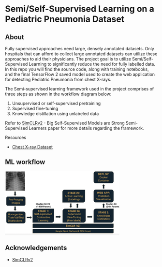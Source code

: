 # Semi/Self-Supervised Learning on a Pediatric Pneumonia Dataset

## About
Fully supervised approaches need large, densely annotated datasets. Only hospitals that can afford to collect large annotated datasets can utilize these approaches to aid their physicians. The project goal is to utilize Semi/Self-Supervised Learning to significantly reduce the need for fully labelled data. In this repo you will find the source code, along with training notebooks, and the final TensorFlow 2 saved model used to create the web application for detecting Pediatric Pneumonia from chest X-rays.

The Semi-supervised learning framework used in the project comprises of three steps as shown in the workflow diagram below: 

1. Unsupervised or self-supervised pretraining
2. Supervised fine-tuning
3. Knowledge distillation using unlabeled data

Refer to [SimCLRv2](https://arxiv.org/abs/2006.10029) - Big Self-Supervised Models are Strong Semi-Supervised Learners paper for more details regarding the framework.

Resources

- [Chest X-ray Dataset](https://data.mendeley.com/datasets/rscbjbr9sj/2?__hstc=25856994.691713ea611804e2a755290a622023a7.1641825897692.1641825897692.1641825897692.1&__hssc=25856994.1.1641825897692&__hsfp=1000557398)

## ML workflow

<img src="Workflow.png" width=75% height=75%>

## Acknowledgements

- [SimCLRv2](https://arxiv.org/abs/2006.10029)

